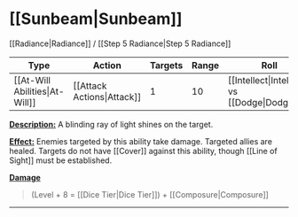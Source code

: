 # [[Sunbeam|Sunbeam]]
[[Radiance|Radiance]] / [[Step 5 Radiance|Step 5 Radiance]]

| Type                           | Action                     | Targets | Range | Roll                                         |
| ------------------------------ | -------------------------- | ------- | ----- | -------------------------------------------- |
| [[At-Will Abilities\|At-Will]] | [[Attack Actions\|Attack]] | 1       | 10    | [[Intellect\|Intellect]] vs [[Dodge\|Dodge]] |

<u>**Description:**</u> A blinding ray of light shines on the target.

<u>**Effect:**</u> Enemies targeted by this ability take damage. Targeted allies are healed. Targets do not have [[Cover]] against this ability, though [[Line of Sight]] must be established. 


<u>**Damage**</u>
>(Level + 8 = [[Dice Tier|Dice Tier]]) + [[Composure|Composure]]

---